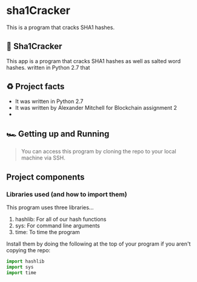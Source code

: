 # sha1Cracker
This is a program that cracks SHA1 hashes.



## 🎉 Sha1Cracker 

This app is a program that cracks SHA1 hashes as well as salted word hashes.  written in Python 2.7 that 

## ♻️ Project facts
* It was written in Python 2.7
* It was written by Alexander Mitchell for Blockchain assignment 2
* 

## 🏎 Getting up and Running

> You can access this program by cloning the repo to your local machine via SSH.

## Project components

### Libraries used (and how to import them)

This program uses three libraries...
1. hashlib: For all of our hash functions
2. sys: For command line arguments
3. time: To time the program

Install them by doing the following at the top of your program if you aren't copying the repo:
```python
import hashlib
import sys
import time
```